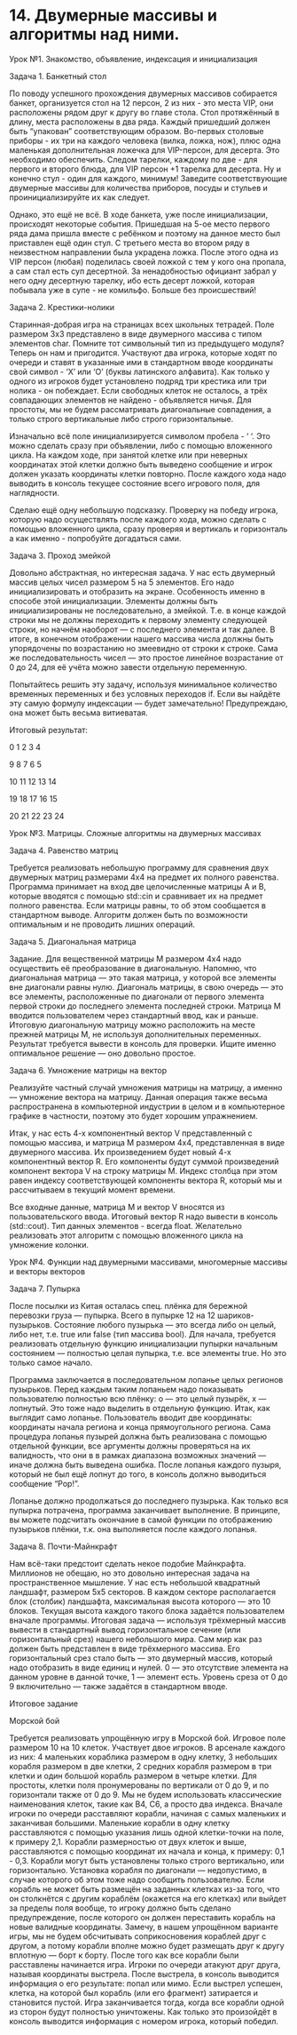 # 14. Двумерные массивы и алгоритмы над ними. 
Урок №1. Знакомство, объявление, индексация и инициализация

Задача 1. Банкетный стол

По поводу успешного прохождения двумерных массивов собирается банкет, организуется стол на 12 персон, 2 из них - это места VIP, они расположены рядом друг к другу во главе стола. Стол протяжённый в длину, места расположены в два ряда. Каждый пришедший должен быть “упакован” соответствующим образом. Во-первых столовые приборы - их три на каждого человека (вилка, ложка, нож), плюс одна маленькая дополнительная ложечка для VIP-персон, для десерта. Это необходимо обеспечить. Следом тарелки, каждому по две - для первого и второго блюда, для VIP персон +1 тарелка для десерта. Ну и конечно стул - один для каждого, минимум! Заведите соответствующие двумерные массивы для количества приборов, посуды и стульев и проинициализируйте их как следует.

Однако, это ещё не всё. В ходе банкета, уже после инициализации, происходят некоторые события. Пришедшая на 5-ое место первого ряда дама пришла вместе с ребёнком и поэтому на данное место был приставлен ещё один стул. С третьего места во втором ряду в неизвестном направлении была украдена ложка. После этого одна из VIP персон (любая) поделилась своей ложкой с тем у кого она пропала, а сам стал есть суп десертной. За ненадобностью официант забрал у него одну десертную тарелку, ибо есть десерт ложкой, которая побывала уже в супе - не комильфо. Больше без происшествий!



Задача 2. Крестики-нолики

Старинная-добрая игра на страницах всех школьных тетрадей. Поле размером 3х3 представлено в виде двумерного массива с типом элементов char. Помните тот символьный тип из предыдущего модуля? Теперь он нам и пригодится. Участвуют два игрока, которые ходят по очереди и ставят в указанные ими в стандартном вводе координаты свой символ - ‘X’ или ‘O’ (буквы латинского алфавита). Как только у одного из игроков будет установлено подряд три крестика или три нолика - он побеждает. Если свободных клеток не осталось, а трёх совпадающих элементов не найдено - объявляется ничья. Для простоты, мы не будем рассматривать диагональные совпадения, а только строго вертикальные либо строго горизонтальные.

Изначально всё поле инициализируется символом пробела - ‘ ‘. Это можно сделать сразу при объявлении, либо с помощью вложенного цикла. На каждом ходе, при занятой клетке или при неверных координатах этой клетки должно быть выведено сообщение и игрок должен указать координаты клетки повторно. После каждого хода надо выводить в консоль текущее состояние всего игрового поля, для наглядности.

Сделаю ещё одну небольшую подсказку. Проверку на победу игрока, которую надо осуществлять после каждого хода, можно сделать с помощью вложенного цикла, сразу проверяя и вертикаль и горизонталь а как именно - попробуйте догадаться сами.



Задача 3. Проход змейкой

Довольно абстрактная, но интересная задача. У нас есть двумерный массив целых чисел размером 5 на 5 элементов. Его надо инициализировать и отобразить на экране. Особенность именно в способе этой инициализации. Элементы должны быть инициализированы не последовательно, а змейкой. Т.е. в конце каждой строки мы не должны переходить к первому элементу следующей строки, но начнём наоборот — с последнего элемента и так далее. В итоге, в конечном отображении нашего массива числа должны быть упорядочены по возрастанию но змеевидно от строки к строке. Сама же последовательность чисел — это простое линейное возрастание от 0 до 24, для её учёта можно завести отдельную переменную.

Попытайтесь решить эту задачу, используя минимальное количество временных переменных и без условных переходов if. Если вы найдёте эту самую формулу индексации — будет замечательно! Предупреждаю, она может быть весьма витиеватая.



Итоговый результат:

0 1 2 3 4 

9 8 7 6 5

10 11 12 13 14

19 18 17 16 15

20 21 22 23 24



Урок №3. Матрицы. Сложные алгоритмы на двумерных массивах

Задача 4. Равенство матриц

Требуется реализовать небольшую программу для сравнения двух двумерных матриц размерами 4х4 на предмет их полного равенства. Программа принимает на вход две целочисленные матрицы A и B, которые вводятся с помощью std::cin и сравнивает их на предмет полного равенства. Если матрицы равны, то об этом сообщается в стандартном выводе. Алгоритм должен быть по возможности оптимальным и не проводить лишних операций.



Задача 5. Диагональная матрица

Задание. Для вещественной матрицы M размером 4х4 надо осуществить её преобразование в диагональную. Напомню, что диагональная матрица — это такая матрица, у которой все элементы вне диагонали равны нулю. Диагональ матрицы, в свою очередь — это все элементы, расположенные по диагонали от первого элемента первой строки до последнего элемента последней строки. Матрица M вводится пользователем через стандартный ввод, как и раньше. Итоговую диагональную матрицу можно расположить на месте прежней матрицы M, не используя дополнительных переменных. Результат требуется вывести в консоль для проверки. Ищите именно оптимальное решение — оно довольно простое.



Задача 6. Умножение матрицы на вектор

Реализуйте частный случай умножения матрицы на матрицу, а именно — умножение вектора на матрицу. Данная операция также весьма распространена в компьютерной индустрии в целом и в компьютерное графике в частности, поэтому это будет хорошим упражнением.

Итак, у нас есть 4-х компонентный вектор V представленный с помощью массива, и матрица M размером 4х4, представленная в виде двумерного массива. Их произведением будет новый 4-х компонентный вектор R. Его компоненты будут суммой произведений компонент вектора V на строку матрицы M. Индекс столбца при этом равен индексу соответствующей компоненты вектора R, который мы и рассчитываем в текущий момент времени.

Все входные данные, матрица M и вектор V вносятся из пользовательского ввода.  Итоговый вектор R надо вывести в консоль (std::cout). Тип данных элементов - всегда float. Желательно реализовать этот алгоритм с помощью вложенного цикла на умножение колонки.



Урок №4. Функции над двумерными массивами, многомерные массивы и векторы векторов

Задача 7. Пупырка

После посылки из Китая осталась спец. плёнка для бережной перевозки груза — пупырка. Всего в пупырке 12 на 12 шариков-пузырьков. Состояние любого пузырька — это всегда либо он целый, либо нет, т.е. true или false (тип массива bool). Для начала, требуется реализовать отдельную функцию инициализации пупырки начальным состоянием — полностью целая пупырка, т.е. все элементы true. Но это только самое начало.

Программа заключается в последовательном лопанье целых регионов пузырьков. Перед каждым таким лопаньем надо показывать пользователю полностью всю плёнку: o — это целый пузырёк, x — лопнутый. Это тоже надо выделить в отдельную функцию. Итак, как выглядит само лопанье. Пользователь вводит две координаты: координаты начала региона и конца прямоугольного региона. Сама процедура лопанья пузырей должна быть реализована с помощью отдельной функции, все аргументы должны проверяться на их валидность, что они в в рамках диапазона возможных значений — иначе должна быть выведена ошибка. После лопанья каждого пузыря, который не был ещё лопнут до того, в консоль должно выводиться сообщение “Pop!”.

Лопанье должно продолжаться до последнего пузырька. Как только вся пупырка потрачена, программа заканчивает выполнение. В принципе, вы можете подсчитать окончание в самой функции по отображению пузырьков плёнки, т.к. она выполняется после каждого лопанья.



Задача 8. Почти-Майнкрафт

Нам всё-таки предстоит сделать некое подобие Майнкрафта. Миллионов не обещаю, но это довольно интересная задача на пространственное мышление. У нас есть небольшой квадратный ландшафт, размером 5х5 секторов. В каждом секторе располагается блок (столбик) ландшафта, максимальная высота которого — это 10 блоков. Текущая высота каждого такого блока задаётся пользователем вначале программы. Итоговая задача — используя трёхмерный массив вывести в стандартный вывод горизонтальное сечение (или горизонтальный срез) нашего небольшого мира. Сам мир как раз должен быть представлен в виде трёхмерного массива. Его горизонтальный срез стало быть — это двумерный массив, который надо отобразить в виде единиц и нулей. 0 — это отсутствие элемента на данном уровне в данной точке, 1 — элемент есть. Уровень среза от 0 до 9 включительно — также задаётся в стандартном вводе.



Итоговое задание

Морской бой

Требуется реализовать упрощённую игру в Морской бой. Игровое поле размером 10 на 10 клеток. Участвует двое игроков. В арсенале каждого из них: 4 маленьких кораблика размером в одну клетку, 3 небольших корабля размером в две клетки, 2 средних корабля размером в три клетки и один большой корабль размером в четыре клетки. Для простоты, клетки поля пронумерованы по вертикали от 0 до 9, и по горизонтали также от 0 до 9. Мы не будем использовать классические наименования клеток, такие как B4, C6, а просто два индекса. Вначале игроки по очереди расставляют корабли, начиная с самых маленьких и заканчивая большими. Маленькие корабли в одну клетку расставляются с помощью указания лишь одной клетки-точки на поле, к примеру 2,1. Корабли размерностью от двух клеток и выше, расставляются с помощью координат их начала и конца, к примеру: 0,1 - 0,3. Корабли могут быть установлены только строго вертикально, или горизонтально. Установка корабля по диагонали — недопустимо, в случае которого об этом тоже надо сообщить пользователю. Если корабль не может быть размещён на заданных клетках из-за того, что он столкнётся с другим кораблём (окажется на его клетках) или выйдет за пределы поля вообще, то игроку должно быть сделано предупреждение, после которого он должен переставить корабль на новые валидные координаты. Замечу, в нашем упрощённом варианте игры, мы не будем обсчитывать соприкосновения кораблей друг с другом, а потому корабли вполне можно будет размещать друг к другу вплотную — борт к борту. После того как все корабли были расставлены начинается игра. Игроки по очереди атакуют друг друга, называя координаты выстрела. После выстрела, в консоль выводится информация о его результате: попал или мимо. Если выстрел успешен, клетка, на которой был корабль (или его фрагмент) затирается и становится пустой. Игра заканчивается тогда, когда все корабли одной из сторон будут полностью уничтожены. Как только это произойдёт в консоль выводится информация с номером игрока, который победил.
